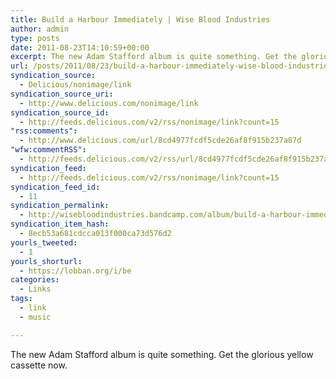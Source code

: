 ```yaml
---
title: Build a Harbour Immediately | Wise Blood Industries
author: admin
type: posts
date: 2011-08-23T14:10:59+00:00
excerpt: The new Adam Stafford album is quite something. Get the glorious yellow cassette now.
url: /posts/2011/08/23/build-a-harbour-immediately-wise-blood-industries/
syndication_source:
  - Delicious/nonimage/link
syndication_source_uri:
  - http://www.delicious.com/nonimage/link
syndication_source_id:
  - http://feeds.delicious.com/v2/rss/nonimage/link?count=15
"rss:comments":
  - http://www.delicious.com/url/8cd4977fcdf5cde26af8f915b237a87d
"wfw:commentRSS":
  - http://feeds.delicious.com/v2/rss/url/8cd4977fcdf5cde26af8f915b237a87d
syndication_feed:
  - http://feeds.delicious.com/v2/rss/nonimage/link?count=15
syndication_feed_id:
  - 11
syndication_permalink:
  - http://wisebloodindustries.bandcamp.com/album/build-a-harbour-immediately
syndication_item_hash:
  - 8ecb53a681cdcca013f000ca73d576d2
yourls_tweeted:
  - 1
yourls_shorturl:
  - https://lobban.org/i/be
categories:
  - Links
tags:
  - link
  - music

---
```

The new Adam Stafford album is quite something. Get the glorious yellow cassette now.